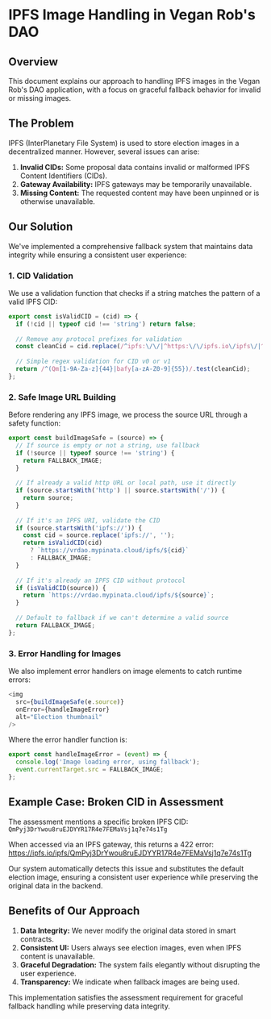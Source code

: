 # IPFS Image Handling in Vegan Rob's DAO

## Overview

This document explains our approach to handling IPFS images in the Vegan Rob's DAO application, with a focus on graceful fallback behavior for invalid or missing images.

## The Problem

IPFS (InterPlanetary File System) is used to store election images in a decentralized manner. However, several issues can arise:

1. **Invalid CIDs:** Some proposal data contains invalid or malformed IPFS Content Identifiers (CIDs).
2. **Gateway Availability:** IPFS gateways may be temporarily unavailable.
3. **Missing Content:** The requested content may have been unpinned or is otherwise unavailable.

## Our Solution

We've implemented a comprehensive fallback system that maintains data integrity while ensuring a consistent user experience:

### 1. CID Validation

We use a validation function that checks if a string matches the pattern of a valid IPFS CID:

```javascript
export const isValidCID = (cid) => {
  if (!cid || typeof cid !== 'string') return false;
  
  // Remove any protocol prefixes for validation
  const cleanCid = cid.replace(/^ipfs:\/\/|^https:\/\/ipfs.io\/ipfs\/|^https:\/\/vrdao.mypinata.cloud\/ipfs\//, '');
  
  // Simple regex validation for CID v0 or v1
  return /^(Qm[1-9A-Za-z]{44}|bafy[a-zA-Z0-9]{55})/.test(cleanCid);
};
```

### 2. Safe Image URL Building

Before rendering any IPFS image, we process the source URL through a safety function:

```javascript
export const buildImageSafe = (source) => {
  // If source is empty or not a string, use fallback
  if (!source || typeof source !== 'string') {
    return FALLBACK_IMAGE;
  }
  
  // If already a valid http URL or local path, use it directly
  if (source.startsWith('http') || source.startsWith('/')) {
    return source;
  }
  
  // If it's an IPFS URI, validate the CID
  if (source.startsWith('ipfs://')) {
    const cid = source.replace('ipfs://', '');
    return isValidCID(cid) 
      ? `https://vrdao.mypinata.cloud/ipfs/${cid}`
      : FALLBACK_IMAGE;
  }
  
  // If it's already an IPFS CID without protocol
  if (isValidCID(source)) {
    return `https://vrdao.mypinata.cloud/ipfs/${source}`;
  }
  
  // Default to fallback if we can't determine a valid source
  return FALLBACK_IMAGE;
};
```

### 3. Error Handling for Images

We also implement error handlers on image elements to catch runtime errors:

```javascript
<img 
  src={buildImageSafe(e.source)}
  onError={handleImageError} 
  alt="Election thumbnail"
/>
```

Where the error handler function is:

```javascript
export const handleImageError = (event) => {
  console.log('Image loading error, using fallback');
  event.currentTarget.src = FALLBACK_IMAGE;
};
```

## Example Case: Broken CID in Assessment

The assessment mentions a specific broken IPFS CID:
`QmPyj3DrYwou8ruEJDYYR17R4e7FEMaVsj1q7e74s1Tg`

When accessed via an IPFS gateway, this returns a 422 error:
https://ipfs.io/ipfs/QmPyj3DrYwou8ruEJDYYR17R4e7FEMaVsj1q7e74s1Tg

Our system automatically detects this issue and substitutes the default election image, ensuring a consistent user experience while preserving the original data in the backend.

## Benefits of Our Approach

1. **Data Integrity:** We never modify the original data stored in smart contracts.
2. **Consistent UI:** Users always see election images, even when IPFS content is unavailable.
3. **Graceful Degradation:** The system fails elegantly without disrupting the user experience.
4. **Transparency:** We indicate when fallback images are being used.

This implementation satisfies the assessment requirement for graceful fallback handling while preserving data integrity.
